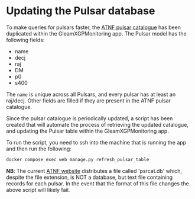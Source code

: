 # Updating the Pulsar database

To make queries for pulsars faster, the [ATNF pulsar catalogue](https://www.atnf.csiro.au/research/pulsar/psrcat/) has been duplicated within the GleamXGPMonitoring app.
The Pulsar model has the following fields:

- name
- decj
- raj
- DM
- p0
- s400

The `name` is unique across all Pulsars, and every pulsar has at least an raj/decj.
Other fields are filled if they are present in the ATNF pulsar catalogue.

Since the pulsar catalogue is periodically updated, a script has been created that will automate the process of retrieving the updated catalogue, and updating the Pulsar table within the GleamXGPMonitoring app.

To run the script, you need to ssh into the machine that is running the app and then run the following:

```bash
docker compose exec web manage.py refresh_pulsar_table
```

**NB**: The current [ATNF website](https://www.atnf.csiro.au/research/pulsar/psrcat/download.html) distributes a file called 'psrcat.db' which, despite the file extension, is NOT a database, but text file containing records for each pulsar.
In the event that the format of this file changes the above script will likely fail.
